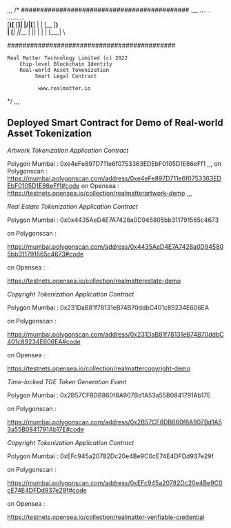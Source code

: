 ,,,
/*
  ############################################
  .__ .___.__..     .  ..__..___..___..___.__   
  [__)[__ [__]|     |\/|[__]  |    |  [__ [__)  
  |  \[___|  ||___  |  ||  |  |    |  [___|  \  

  ############################################

    Real Matter Technology Limited (c) 2022
        Chip-level Blockchain Identity
        Real-world Asset Tokenization
             Smart Legal Contract

              www.realmatter.io
*/
,,,


## Deployed Smart Contract for Demo of Real-world Asset Tokenization

*Artwork Tokenization Application Contract*

Polygon Mumbai : 
0xe4eFe897D711e6f0753363EDEbF0105D1E86eFf1
,,,
on Polygonscan :
https://mumbai.polygonscan.com/address/0xe4eFe897D711e6f0753363EDEbF0105D1E86eFf1#code
on Opensea :
https://testnets.opensea.io/collection/realmatterartwork-demo
,,,

*Real Estate Tokenization Application Contract*

Polygon Mumbai : 
0x0x4435AeD4E7A7428a0D945805bb311791565c4673

on Polygonscan :

https://mumbai.polygonscan.com/address/0x4435AeD4E7A7428a0D945805bb311791565c4673#code

on Opensea :

https://testnets.opensea.io/collection/realmatterestate-demo


*Copyright Tokenization Application Contract*

Polygon Mumbai : 
0x231DaB81f78131eB74B70ddbC401c89234E606EA

on Polygonscan :

https://mumbai.polygonscan.com/address/0x231DaB81f78131eB74B70ddbC401c89234E606EA#code

on Opensea :

https://testnets.opensea.io/collection/realmattercopyright-demo


*Time-locked TGE Token Generation Event*

Polygon Mumbai : 
0x2B57CF8DB860f8A907Bd1A53a55B0841791Ab17E

on Polygonscan :

https://mumbai.polygonscan.com/address/0x2B57CF8DB860f8A907Bd1A53a55B0841791Ab17E#code


*Copyright Tokenization Application Contract*

Polygon Mumbai : 
0xEFc945a20782Dc20e4Be9C0cE74E4DFDd937e29f

on Polygonscan :

https://mumbai.polygonscan.com/address/0xEFc945a20782Dc20e4Be9C0cE74E4DFDd937e29f#code

on Opensea :

https://testnets.opensea.io/collection/realmatter-verifiable-credential







